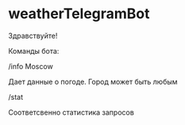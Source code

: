 # weatherTelegramBot

Здравствуйте!

Команды бота:

/info Moscow 

Дает данные о погоде. Город может быть любым 

/stat

Соответсвенно статистика запросов
